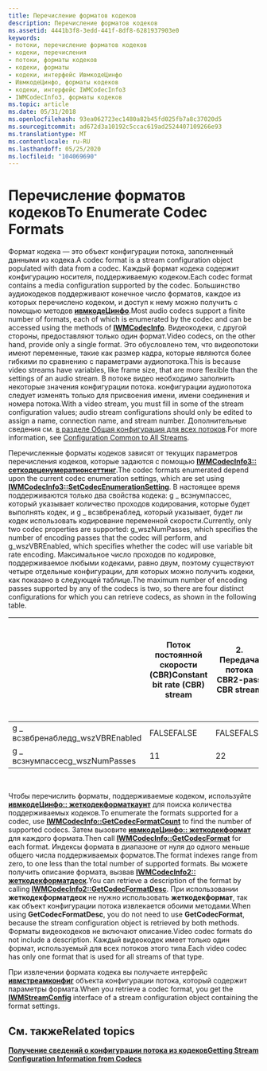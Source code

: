 ```yaml
---
title: Перечисление форматов кодеков
description: Перечисление форматов кодеков
ms.assetid: 4441b3f8-3edd-441f-8df8-6281937903e0
keywords:
- потоки, перечисление форматов кодеков
- кодеки, перечисления
- потоки, форматы кодеков
- кодеки, форматы
- кодеки, интерфейс ИвмкодеЦинфо
- ИвмкодеЦинфо, форматы кодеков
- кодеки, интерфейс IWMCodecInfo3
- IWMCodecInfo3, форматы кодеков
ms.topic: article
ms.date: 05/31/2018
ms.openlocfilehash: 93ea062723ec1480a82b45fd025fb7a8c37020d5
ms.sourcegitcommit: ad672d3a10192c5ccac619ad2524407109266e93
ms.translationtype: MT
ms.contentlocale: ru-RU
ms.lasthandoff: 05/25/2020
ms.locfileid: "104069690"
---
```

# <a name="to-enumerate-codec-formats"></a><span data-ttu-id="c4282-111">Перечисление форматов кодеков</span><span class="sxs-lookup"><span data-stu-id="c4282-111">To Enumerate Codec Formats</span></span>

<span data-ttu-id="c4282-112">Формат кодека — это объект конфигурации потока, заполненный данными из кодека.</span><span class="sxs-lookup"><span data-stu-id="c4282-112">A codec format is a stream configuration object populated with data from a codec.</span></span> <span data-ttu-id="c4282-113">Каждый формат кодека содержит конфигурацию носителя, поддерживаемую кодеком.</span><span class="sxs-lookup"><span data-stu-id="c4282-113">Each codec format contains a media configuration supported by the codec.</span></span> <span data-ttu-id="c4282-114">Большинство аудиокодеков поддерживают конечное число форматов, каждое из которых перечислено кодеком, и доступ к нему можно получить с помощью методов [**ивмкодеЦинфо**](/previous-versions/windows/desktop/api/wmsdkidl/nn-wmsdkidl-iwmcodecinfo).</span><span class="sxs-lookup"><span data-stu-id="c4282-114">Most audio codecs support a finite number of formats, each of which is enumerated by the codec and can be accessed using the methods of [**IWMCodecInfo**](/previous-versions/windows/desktop/api/wmsdkidl/nn-wmsdkidl-iwmcodecinfo).</span></span> <span data-ttu-id="c4282-115">Видеокодеки, с другой стороны, предоставляют только один формат.</span><span class="sxs-lookup"><span data-stu-id="c4282-115">Video codecs, on the other hand, provide only a single format.</span></span> <span data-ttu-id="c4282-116">Это обусловлено тем, что видеопотоки имеют переменные, такие как размер кадра, которые являются более гибкими по сравнению с параметрами аудиопотока.</span><span class="sxs-lookup"><span data-stu-id="c4282-116">This is because video streams have variables, like frame size, that are more flexible than the settings of an audio stream.</span></span> <span data-ttu-id="c4282-117">В потоке видео необходимо заполнить некоторые значения конфигурации потока. конфигурации аудиопотока следует изменять только для присвоения имени, имени соединения и номера потока.</span><span class="sxs-lookup"><span data-stu-id="c4282-117">With a video stream, you must fill in some of the stream configuration values; audio stream configurations should only be edited to assign a name, connection name, and stream number.</span></span> <span data-ttu-id="c4282-118">Дополнительные сведения см. [в разделе Общая конфигурация для всех потоков](configuration-common-to-all-streams.md).</span><span class="sxs-lookup"><span data-stu-id="c4282-118">For more information, see [Configuration Common to All Streams](configuration-common-to-all-streams.md).</span></span>

<span data-ttu-id="c4282-119">Перечисленные форматы кодеков зависят от текущих параметров перечисления кодеков, которые задаются с помощью [**IWMCodecInfo3:: сеткодеценумератионсеттинг**](/previous-versions/windows/desktop/api/Wmsdkidl/nf-wmsdkidl-iwmcodecinfo3-setcodecenumerationsetting).</span><span class="sxs-lookup"><span data-stu-id="c4282-119">The codec formats enumerated depend upon the current codec enumeration settings, which are set using [**IWMCodecInfo3::SetCodecEnumerationSetting**](/previous-versions/windows/desktop/api/Wmsdkidl/nf-wmsdkidl-iwmcodecinfo3-setcodecenumerationsetting).</span></span> <span data-ttu-id="c4282-120">В настоящее время поддерживаются только два свойства кодека: g \_ всзнумпассес, который указывает количество проходов кодирования, которые будет выполнять кодек, и g \_ всзвбренаблед, который указывает, будет ли кодек использовать кодирование переменной скорости.</span><span class="sxs-lookup"><span data-stu-id="c4282-120">Currently, only two codec properties are supported: g\_wszNumPasses, which specifies the number of encoding passes that the codec will perform, and g\_wszVBREnabled, which specifies whether the codec will use variable bit rate encoding.</span></span> <span data-ttu-id="c4282-121">Максимальное число проходов по кодировке, поддерживаемое любыми кодеками, равно двум, поэтому существуют четыре отдельные конфигурации, для которых можно получить кодеки, как показано в следующей таблице.</span><span class="sxs-lookup"><span data-stu-id="c4282-121">The maximum number of encoding passes supported by any of the codecs is two, so there are four distinct configurations for which you can retrieve codecs, as shown in the following table.</span></span>



|                  | <span data-ttu-id="c4282-122">Поток постоянной скорости (CBR)</span><span class="sxs-lookup"><span data-stu-id="c4282-122">Constant bit rate (CBR) stream</span></span> | <span data-ttu-id="c4282-123">2. Передача потока CBR</span><span class="sxs-lookup"><span data-stu-id="c4282-123">2-pass CBR stream</span></span> | <span data-ttu-id="c4282-124">Потоковая частота с переменной скоростью (VBR) на основе качества</span><span class="sxs-lookup"><span data-stu-id="c4282-124">Quality-based variable bit rate (VBR) stream</span></span> | <span data-ttu-id="c4282-125">Поток VBR на основе битов (с ограничением или неограниченным доступом)</span><span class="sxs-lookup"><span data-stu-id="c4282-125">Bit-rate-based VBR stream (constrained or unconstrained)</span></span> |
|------------------|--------------------------------|-------------------|----------------------------------------------|----------------------------------------------------------|
| <span data-ttu-id="c4282-126">g \_ всзвбренаблед</span><span class="sxs-lookup"><span data-stu-id="c4282-126">g\_wszVBREnabled</span></span> | <span data-ttu-id="c4282-127">FALSE</span><span class="sxs-lookup"><span data-stu-id="c4282-127">FALSE</span></span>                          | <span data-ttu-id="c4282-128">FALSE</span><span class="sxs-lookup"><span data-stu-id="c4282-128">FALSE</span></span>             | <span data-ttu-id="c4282-129">TRUE</span><span class="sxs-lookup"><span data-stu-id="c4282-129">TRUE</span></span>                                         | <span data-ttu-id="c4282-130">TRUE</span><span class="sxs-lookup"><span data-stu-id="c4282-130">TRUE</span></span>                                                     |
| <span data-ttu-id="c4282-131">g \_ всзнумпассес</span><span class="sxs-lookup"><span data-stu-id="c4282-131">g\_wszNumPasses</span></span>  | <span data-ttu-id="c4282-132">1</span><span class="sxs-lookup"><span data-stu-id="c4282-132">1</span></span>                              | <span data-ttu-id="c4282-133">2</span><span class="sxs-lookup"><span data-stu-id="c4282-133">2</span></span>                 | <span data-ttu-id="c4282-134">1</span><span class="sxs-lookup"><span data-stu-id="c4282-134">1</span></span>                                            | <span data-ttu-id="c4282-135">2</span><span class="sxs-lookup"><span data-stu-id="c4282-135">2</span></span>                                                        |



 

<span data-ttu-id="c4282-136">Чтобы перечислить форматы, поддерживаемые кодеком, используйте [**ивмкодеЦинфо:: жеткодекформаткаунт**](/previous-versions/windows/desktop/api/wmsdkidl/nf-wmsdkidl-iwmcodecinfo-getcodecformatcount) для поиска количества поддерживаемых кодеков.</span><span class="sxs-lookup"><span data-stu-id="c4282-136">To enumerate the formats supported for a codec, use [**IWMCodecInfo::GetCodecFormatCount**](/previous-versions/windows/desktop/api/wmsdkidl/nf-wmsdkidl-iwmcodecinfo-getcodecformatcount) to find the number of supported codecs.</span></span> <span data-ttu-id="c4282-137">Затем вызовите [**ивмкодеЦинфо:: жеткодекформат**](/previous-versions/windows/desktop/api/Wmsdkidl/nf-wmsdkidl-iwmcodecinfo-getcodecformat) для каждого формата.</span><span class="sxs-lookup"><span data-stu-id="c4282-137">Then call [**IWMCodecInfo::GetCodecFormat**](/previous-versions/windows/desktop/api/Wmsdkidl/nf-wmsdkidl-iwmcodecinfo-getcodecformat) for each format.</span></span> <span data-ttu-id="c4282-138">Индексы формата в диапазоне от нуля до одного меньше общего числа поддерживаемых форматов.</span><span class="sxs-lookup"><span data-stu-id="c4282-138">The format indexes range from zero, to one less than the total number of supported formats.</span></span> <span data-ttu-id="c4282-139">Вы можете получить описание формата, вызвав [**IWMCodecInfo2:: жеткодекформатдеск**](/previous-versions/windows/desktop/api/Wmsdkidl/nf-wmsdkidl-iwmcodecinfo2-getcodecformatdesc).</span><span class="sxs-lookup"><span data-stu-id="c4282-139">You can retrieve a description of the format by calling [**IWMCodecInfo2::GetCodecFormatDesc**](/previous-versions/windows/desktop/api/Wmsdkidl/nf-wmsdkidl-iwmcodecinfo2-getcodecformatdesc).</span></span> <span data-ttu-id="c4282-140">При использовании **жеткодекформатдеск** не нужно использовать **жеткодекформат**, так как объект конфигурации потока извлекается обоими методами.</span><span class="sxs-lookup"><span data-stu-id="c4282-140">When using **GetCodecFormatDesc**, you do not need to use **GetCodecFormat**, because the stream configuration object is retrieved by both methods.</span></span> <span data-ttu-id="c4282-141">Форматы видеокодеков не включают описание.</span><span class="sxs-lookup"><span data-stu-id="c4282-141">Video codec formats do not include a description.</span></span> <span data-ttu-id="c4282-142">Каждый видеокодек имеет только один формат, используемый для всех потоков этого типа.</span><span class="sxs-lookup"><span data-stu-id="c4282-142">Each video codec has only one format that is used for all streams of that type.</span></span>

<span data-ttu-id="c4282-143">При извлечении формата кодека вы получаете интерфейс [**ивмстреамконфиг**](/previous-versions/windows/desktop/api/wmsdkidl/nn-wmsdkidl-iwmstreamconfig) объекта конфигурации потока, который содержит параметры формата.</span><span class="sxs-lookup"><span data-stu-id="c4282-143">When you retrieve a codec format, you get the [**IWMStreamConfig**](/previous-versions/windows/desktop/api/wmsdkidl/nn-wmsdkidl-iwmstreamconfig) interface of a stream configuration object containing the format settings.</span></span>

## <a name="related-topics"></a><span data-ttu-id="c4282-144">См. также</span><span class="sxs-lookup"><span data-stu-id="c4282-144">Related topics</span></span>

<dl> <dt>

[<span data-ttu-id="c4282-145">**Получение сведений о конфигурации потока из кодеков**</span><span class="sxs-lookup"><span data-stu-id="c4282-145">**Getting Stream Configuration Information from Codecs**</span></span>](getting-stream-configuration-information-from-codecs.md)
</dt> </dl>

 

 




